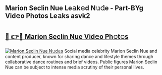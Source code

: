 ## Marion Seclin Nue Le𝚊k𝚎d N𝚞𝚍e - Part-BYg Vid𝚎o Photos Le𝚊ks asvk2

# <h2><a href="http://fb8aza.evod.top/?m=Marion+Seclin+Nue">🔗 👉🔴 Marion Seclin Nue Vid𝚎o Ph𝚘t𝚘s</a></h2>

[![Marion Seclin Nue N𝚞d𝚎s](https://i.imgur.com/8V9OHl7.gif)](http://fb8aza.evod.top/?m=Marion+Seclin+Nue)
Social media celebrity Marion Seclin Nue and content producer, known for sharing dance and lifestyle themes through collaborative dance routines and brief videos. Public figures Marion Seclin Nue can be subject to intense media scrutiny of their personal lives. 

